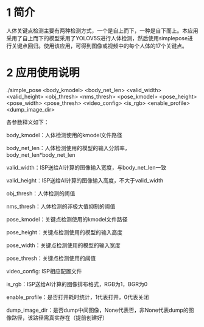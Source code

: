# 1 简介

人体关键点检测主要有两种检测方式，一个是自上而下，一种是自下而上。本应用采用了自上而下的模型采用了YOLOV5S进行人体检测，然后使用simplepose进行关键点回归。使用该应用，可得到图像或视频中的每个人体的17个关键点。

# 2 应用使用说明

./simple_pose <body_kmodel> <body_net_len> <valid_width> <valid_height> <obj_thresh> <nms_thresh> <pose_kmodel> <pose_height> <pose_width> <pose_thresh> <video_config> <is_rgb> <enable_profile> <dump_image_dir>

各参数释义如下：

body_kmodel：人体检测使用的kmodel文件路径

body_net_len：人体检测使用的模型的输入分辨率，body_net_len*body_net_len

valid_width：ISP送给AI计算的图像输入宽度，与body_net_len一致

valid_height：ISP送给AI计算的图像输入高度，不大于valid_width

obj_thresh：人体检测的阈值

nms_thresh：人体检测的非极大值抑制的阈值

pose_kmodel：关键点检测使用的kmodel文件路径

pose_height：关键点检测使用的模型的输入高度

pose_width：关键点检测使用的模型的输入宽度

pose_thresh：关键点检测使用的阈值

video_config: ISP相应配置文件

is_rgb：ISP送给AI计算的图像排布格式，RGB为1，BGR为0

enable_profile：是否打开耗时统计，1代表打开，0代表关闭

dump_image_dir：是否dump中间图像，None代表否，非None代表dump的图像路径，该路径需真实存在（提前创建好）